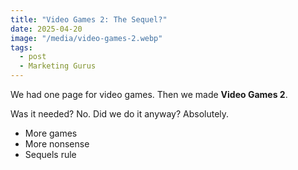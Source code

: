 ```yaml
---
title: "Video Games 2: The Sequel?"
date: 2025-04-20
image: "/media/video-games-2.webp"
tags:
  - post
  - Marketing Gurus
---
```


We had one page for video games. Then we made **Video Games 2**.

Was it needed? No. Did we do it anyway? Absolutely.

- More games
- More nonsense
- Sequels rule

